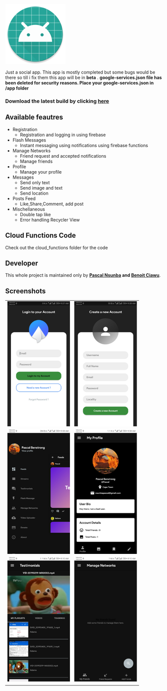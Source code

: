 


<img src="https://github.com/PascalBenstrong/Saaf/blob/master/app/src/main/res/mipmap-xxxhdpi/ic_launcher.png">

Just a social app. This app is mostly completed but some bugs would be there so till i fix them this app will be in **beta** .
**google-services.json file has been deleted for security reasons. Place your google-services.json in /app folder**

### Download the latest build by clicking [here](https://github.com/PascalBenstrong/Saaf/blob/master/app/release/app-release.apk)

## Available feautres

* Registration
  - Registration and logging in using firebase 
* Flash Messages
  - Instant messaging using notifications using firebase functions
* Manage Networks
  - Friend request and accepted notifications
  - Manage friends
* Profile
  - Manage your profile
* Messages
  - Send only text 
  - Send image and text 
  - Send location 
* Posts Feed
  - Like,Share,Comment, add post
* Mischellaneous
  - Double tap like 
  - Error handling Recycler View
  
## Cloud Functions Code
Check out the cloud_functions folder for the code

## Developer

This whole project is maintained only by **[Pascal Nsunba](https://github.com/PascalBenstrong) and [Benoit Ciawu](https://github.com/BenoitTheFirst)**.


## Screenshots

<table>
  <tr>
    <td> <img src="https://github.com/PascalBenstrong/Saaf/blob/master/Screenshots/Screenshot_20190419-090750.jpg" height="400"> </td>
    <td> <img src="https://github.com/PascalBenstrong/Saaf/blob/master/Screenshots/Screenshot_20190419-090800.jpg" height="400"> </td>
  </tr>
  
  <tr>
     <td> <img src="https://github.com/PascalBenstrong/Saaf/blob/master/Screenshots/Screenshot_20190419-090836.jpg" height="400"> </td>
     <td> <img src="https://github.com/PascalBenstrong/Saaf/blob/master/Screenshots/Screenshot_20190419-090850.jpg" height="400"> </td>
  </tr>
   <tr>
     <td> <img src="https://github.com/PascalBenstrong/Saaf/blob/master/Screenshots/Screenshot_20190419-091005.jpg" height="400"> </td>
     <td> <img src="https://github.com/PascalBenstrong/Saaf/blob/master/Screenshots/Screenshot_20190419-091034.jpg" height="400"> </td>
    </tr>
   <tr>
      <td> <img src="https://github.com/PascalBenstrong/Saaf/blob/master/Screenshots/Screenshot_20190419-091045.jpg" height="400</td>
      <td> <img src="https://github.com/PascalBenstrong/Saaf/blob/master/Screenshots/Screenshot_20190419-091059.jpg" height="400</td>
   </tr>

</table>



<!--## Credits

<!--Logo designed by Live Mail Team from Uplabs.com
